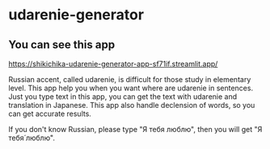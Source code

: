# udarenie-generator

## You can see this app
https://shikichika-udarenie-generator-app-sf71if.streamlit.app/

Russian accent, called udarenie, is difficult for those study in elementary level.
This app help you when you want where are udarenie in sentences. Just you type text in this app, you can get the text with udarenie and translation in Japanese. This app also handle declension of words, so you can get accurate results. 

If you don't know Russian, please type "Я тебя люблю", then you will get "Я тебя́ люблю́".

